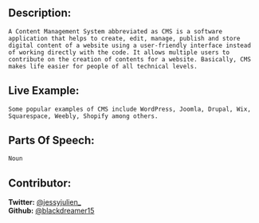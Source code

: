 
## Description:  

``
A Content Management System abbreviated as CMS is a software application that helps to create, edit, manage, publish and store digital content of a website using a user-friendly interface instead of working directly with the code. It allows multiple users to contribute on the creation of contents for a website. Basically, CMS makes life easier for people of all technical levels.
``


## Live Example:

```
Some popular examples of CMS include WordPress, Joomla, Drupal, Wix, Squarespace, Weebly, Shopify among others.
```

## Parts Of Speech:  

``Noun``


## Contributor:  
  
**Twitter:**  [@jessyjulien_](https://www.twitter.com/jessyjulien_) <br/> **Github:** [@blackdreamer15](https://github.com/blackdreamer15)

